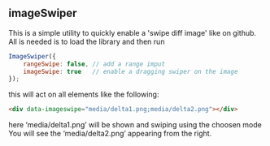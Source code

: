 ## imageSwiper

This is a simple utility to quickly enable a 'swipe diff image' like on github.  
All is needed is to load the library and then run
``` js
ImageSwiper({
    rangeSwipe: false, // add a range imput
    imageSwipe: true   // enable a dragging swiper on the image
});
```
this will act on all elements like the following:  
``` html
<div data-imageswipe="media/delta1.png;media/delta2.png"></div>
```
here ‘media/delta1.png’ will be shown and swiping using the choosen mode You will see the ‘media/delta2.png’ appearing from the right.
